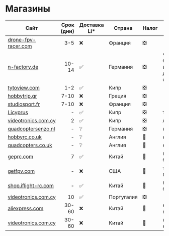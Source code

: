 # Магазины


| Сайт                                                  | Срок (дни)  | Доставка Li* | Страна     | Налог | Примечание                                            |
| ----------------------------------------------------- | ----------: | ------------ | ---------- | ----- | ----------------------------------------------------- |
| [drone-fpv-racer.com](http://drone-fpv-racer.com/en)  | 3-5         | ❌           | Франция    | ❎    |                                                       |
| [n-factory.de](http://n-factory.de/)                  | 10-14       | ✅           | Германия   | ❎    | чтобы довезли батки нужно выбирать доставку через dhl |
| [tytoview.com](http://tytoview.com/)                  | 1-2         | ✅           | Кипр       | ❎    |                                                       |
| [hobbytrip.gr](http://hobbytrip.gr/)                  | 7-10        | ❌           | Греция     | ❎    |                                                       |
| [studiosport.fr](http://studiosport.fr/)              | 7-10        | ❌           | Франция    | ❎    |                                                       |
| [Licyprus](http://facebook.com/Licyprus)              | -           | ✅           | Кипр       | ❎    | только акумы                                          |
| [videotronics.com.cy](https://videotronics.com.cy/)   | 2           | ✅           | Кипр       | ❎    | лионки провода                                        |
| [quadcoptersenzo.nl](https://quadcoptersenzo.nl/)     | -           | ❔           | Германия   | ❎    | не проверялся                                         |
| [hobbyrc.co.uk](https://www.hobbyrc.co.uk/)           | -           | ❔           | Англия     | 🔴    | не проверялся                                         |
| [quadcopters.co.uk](https://www.quadcopters.co.uk/)   | -           | ❔           | Англия     | 🔴    | не проверялся                                         |
| [geprc.com](https://geprc.com/)                       | 7           | ✅           | Китай      | 🔴    | можно только 2 батки с дроном                         |
| [getfpv.com](https://www.getfpv.com/)                 | -           | ❌           | США        | 🔴    | только через пересыльщиков                            |
| [shop.iflight-rc.com](https://shop.iflight-rc.com/)   | -           | ✅           | Китай      | 🔴    | можно только 2 батки с дроном                         |
| [videotronics.com.cy](http://myfpvworld.com/)         | 10          | ✅           | Португалия | ❎    |                                                       |
| [aliexpress.com](https://aliexpress.com/)             | 30-60       | ❌           | Китай      | 🔴    | налог платится на площадке                            |
| [videotronics.com.cy](https://videotronics.com.cy/)   | 30-60       | ❌           | Китай      | 🔴    | налог платится на площадке                            |

